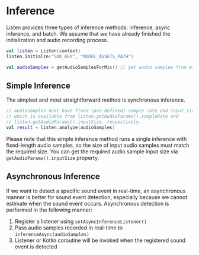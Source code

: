 # Inference

Listen provides three types of inference methods: inference, async inference, and batch.
We assume that we have already finished the initialization and audio recording process.

```kotlin
val listen = Listen(context)
listen.initialze("SDK_KEY", "MODEL_ASSETS_PATH")

val audioSamples = getAudioSamplesForMic() // get audio samples from mic using AudioRecord
```


## Simple Inference

The simplest and most straightforward method is synchronous inference.

```kotlin
// audioSamples must have fixed (pre-defined) sample rate and input size, 
// which is available from listen.getAudioParams().sampleRate and 
// listen.getAudioParams().inputSize, respectively.
val result = listen.analyze(audioSamples) 
```

Please note that this simple inference method runs a single inference with fixed-length audio samples, so the size of input audio samples must match the required size.
You can get the required audio sample input size via `getAudioParams().inputSize` property.


## Asynchronous Inference

If we want to detect a specific sound event in real-time, an asynchronous manner is better for sound event detection, especially because we cannot estimate when the sound event occurs.
Asynchronous detection is performed in the following manner:

1. Register a listener using `setAsyncInferenceListener()`
2. Pass audio samples recorded in real-time to `inferenceAsync(audioSamples)`
3. Listener or Kotlin coroutine will be invoked when the registered sound event is detected

<!--
### Register sound events

```kotlin
listen.registerEvent("cough")
// if you want to use custom threshold, specify the threshold value like below:
// listen.registerEvent("cough", threshold = 0.90)
```

The available sound events are listed in the documentation as well as the `getEventTypes()` method.

```kotlin
val eventTypes: List<String> = listen.getEventTypes()
```



### Pass recording audio samples

Transfer audio sample data collected in real-time to the `inferenceAsync(audioSamples)` method.



### Detect sound events

Listen provides two asynchronous detection methods: the listener-based method and Kotlin Coroutine-based method.

```kotlin

```

## Batch Inference

If you don't need real-time sound event analysis, or if you need to analyze large amounts of sound data at once, it's better to use batch analysis that handles more data at once than the default analysis method.
-->
